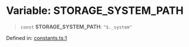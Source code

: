 # Variable: STORAGE\_SYSTEM\_PATH

> `const` **STORAGE\_SYSTEM\_PATH**: `"$._system"`

Defined in: [constants.ts:1](https://github.com/laruss/react-text-game/blob/325ef0387ed3a81c3cff0516cf5aab684d6f654f/packages/core/src/constants.ts#L1)
